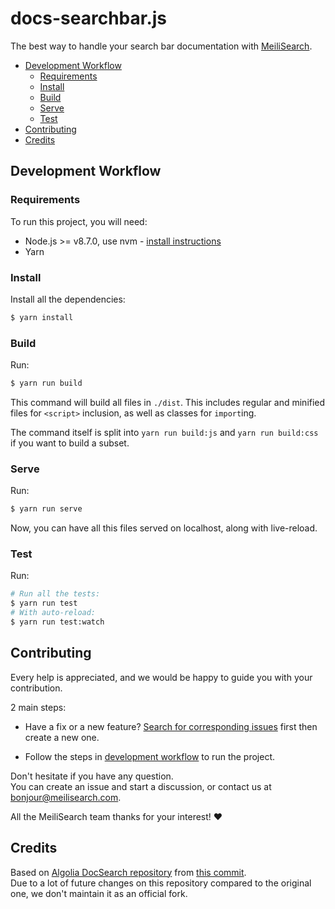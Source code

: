 # docs-searchbar.js <!-- omit in toc -->

The best way to handle your search bar documentation with [MeiliSearch](https://github.com/meilisearch/MeiliSearch).

<!-- START doctoc generated TOC please keep comment here to allow auto update -->
<!-- DON'T EDIT THIS SECTION, INSTEAD RE-RUN doctoc TO UPDATE -->
<!-- You can install de TOC plugin on VSCode and other text editors -->

- [Development Workflow](#development-workflow)
  - [Requirements](#requirements)
  - [Install](#install)
  - [Build](#build)
  - [Serve](#serve)
  - [Test](#test)
- [Contributing](#contributing)
- [Credits](#credits)

<!-- END doctoc generated TOC please keep comment here to allow auto update -->

## Development Workflow

### Requirements

To run this project, you will need:

- Node.js >= v8.7.0, use nvm - [install instructions][1]
- Yarn

### Install

Install all the dependencies:

```bash
$ yarn install
```

### Build

Run:

```bash
$ yarn run build
```

This command will build all files in `./dist`. This includes regular and minified files for `<script>` inclusion, as well as classes for `import`ing.

The command itself is split into `yarn run build:js` and `yarn run build:css` if you want to build a subset.

### Serve

Run:

```bash
$ yarn run serve
```

Now, you can have all this files served on localhost, along with live-reload.

### Test

Run:

```bash
# Run all the tests:
$ yarn run test
# With auto-reload:
$ yarn run test:watch
```

## Contributing

Every help is appreciated, and we would be happy to guide you with your contribution.

2 main steps:

- Have a fix or a new feature? [Search for corresponding issues][2] first then create a new one.

- Follow the steps in [development workflow](/#development-workflow) to run the project.

Don't hesitate if you have any question.<br>
You can create an issue and start a discussion, or contact us at [bonjour@meilisearch.com](mailito:bonjour@meilisearch.com).

All the MeiliSearch team thanks for your interest! ♥️

## Credits

Based on [Algolia DocSearch repository][3] from [this commit][4].<br>
Due to a lot of future changes on this repository compared to the original one, we don't maintain it as an official fork.

[1]: https://github.com/creationix/nvm#install-script
[2]: https://github.com/meilisearch/docs-searchbar.js/issues
[3]: https://github.com/algolia/docsearch
[4]: https://github.com/algolia/docsearch/commit/4c32b6f80b753f592de83351116664bf74b10297
